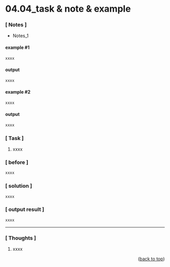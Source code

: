 <a name="topage"></a>

# 04.04_task & note & example

### [ Notes ]
  * Notes_1

#### example #1

```sh
xxxx
```

#### output
```sh
xxxx
```

#### example #2

```sh
xxxx
```

#### output
```sh
xxxx
```

### [ Task ]
  1. xxxx


### [ before ]

```sh
xxxx
```

### [ solution ]

```sh
xxxx
```

### [ output result ]

```sh
xxxx
```

-----

### [ Thoughts ]

  1. xxxx
  
 
<p align="right">(<a href="#topage">back to top</a>)</p>
<br/>
<br/>
